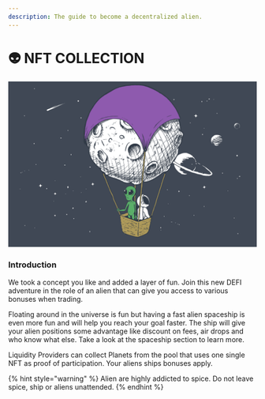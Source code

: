 ```yaml
---
description: The guide to become a decentralized alien.
---
```


# 👽 NFT COLLECTION

![Where no alien has gone before](.gitbook/assets/moonAlien.png)

### Introduction

We took a concept you like and added a layer of fun. Join this new DEFI adventure in the role of an alien that can give you access to various bonuses when trading.

Floating around in the universe is fun but having a fast alien spaceship is even more fun and will help you reach your goal faster. The ship will give your alien positions some advantage like discount on fees, air drops and who know what else. Take a look at the spaceship section to learn more.

Liquidity Providers can collect Planets from the pool that uses one single NFT as proof of participation. Your aliens ships bonuses apply.

{% hint style="warning" %}
Alien are highly addicted to spice. Do not leave spice, ship or aliens unattended.
{% endhint %}
